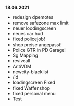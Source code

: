 **18.06.2021**
- redesign dpemotes
- remove safezone max limit
- neuer loodingscreen
- neues car hud
- fixed policejob!
- shop preise angepasst!
- Police GTR in PD Garage!
- Sg Mapping
- reviveall
- AntiVDM
- newcity-blacklist
- /id
- loadingscreen Fixed
- fixed Waffenshop 
- fixed personal menu
- Test
